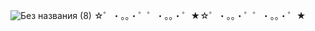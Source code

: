 ![Без названия (8)](https://github.com/user-attachments/assets/93ce77a2-0b4e-46b6-9831-6a8d6240d3f9)
☆゜・。。・゜゜・。。・゜★☆゜・。。・゜゜・。。・゜★
